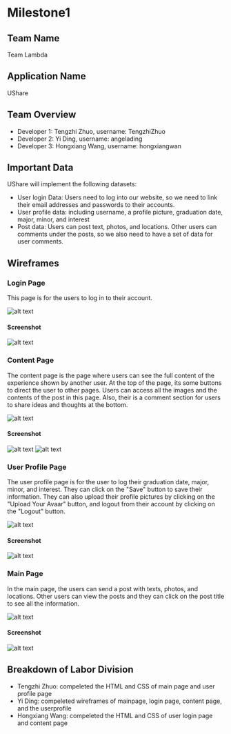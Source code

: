 # Milestone1

## Team Name

Team Lambda

## Application Name

UShare

## Team Overview

* Developer 1: Tengzhi Zhuo, username: TengzhiZhuo
* Developer 2: Yi Ding, username: angelading
* Developer 3: Hongxiang Wang, username: hongxiangwan

## Important Data

UShare will implement the following datasets:

* User login Data: Users need to log into our website, so we need to link their email addresses and passwords to their accounts. 
* User profile data: including username, a profile picture, graduation date, major, minor, and interest
* Post data: Users can post text, photos, and locations. Other users can comments under the posts, so we also need to have a set of data for user comments.

## Wireframes

### Login Page

This page is for the users to log in to their account.

<img src="img/loginPage.png" alt="alt text" title="image Title" />

#### Screenshot

<img src="img/loginScreenshot.png" alt="alt text" title="image Title" />

### Content Page

The content page is the page where users can see the full content of the experience shown by another user. At the top of the page, its some buttons to direct the user to other pages. Users can access all the images and the contents of the post in this page. Also, their is a comment section for users to share ideas and thoughts at the bottom. 

<img src="img/contentPage.png" alt="alt text" title="image Title" />

#### Screenshot

<img src="img/contentScreenshot1.png" alt="alt text" title="image Title" />
<img src="img/contentScreenshot2.png" alt="alt text" title="image Title" />

### User Profile Page
The user profile page is for the user to log their graduation date, major, minor, and interest. They can click on the "Save" button to save their information. They can also upload their profile pictures by clicking on the "Upload Your Avaar" button, and logout from their account by clicking on the "Logout" button. 

<img src="img/UserProfile.jpg" alt="alt text" title="image Title" />

#### Screenshot
<img src="img/UserProfileScreenshot.jpg" alt="alt text" title="image Title" />

### Main Page
In the main page, the users can send a post with texts, photos, and locations. Other users can view the posts and they can click on the post title to see all the information.

<img src="img/MainPage.jpg" alt="alt text" title="image Title" />


#### Screenshot
<img src="img/MainPageScreenshot.png" alt="alt text" title="image Title" />

## Breakdown of Labor Division
* Tengzhi Zhuo: compeleted the HTML and CSS of main page and user profile page
* Yi Ding: compeleted wireframes of mainpage, login page, content page, and the userprofile  
* Hongxiang Wang: compeleted the HTML and CSS of user login page and content page
